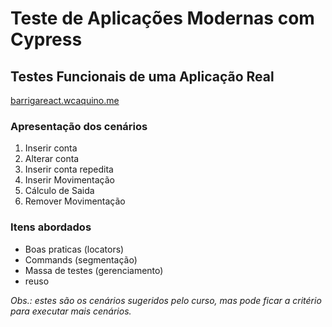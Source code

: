 # Teste de Aplicações Modernas com Cypress

## Testes Funcionais de uma Aplicação Real
[barrigareact.wcaquino.me](http://barrigareact.wcaquino.me)

### Apresentação dos cenários

1. Inserir conta
2. Alterar conta
3. Inserir conta repedita
4. Inserir Movimentação
5. Cálculo de Saida
6. Remover Movimentação

### Itens abordados

- Boas praticas (locators)
- Commands (segmentação)
- Massa de testes (gerenciamento)
- reuso

*Obs.: estes são os cenários sugeridos pelo curso, mas pode ficar a critério para executar mais cenários.*